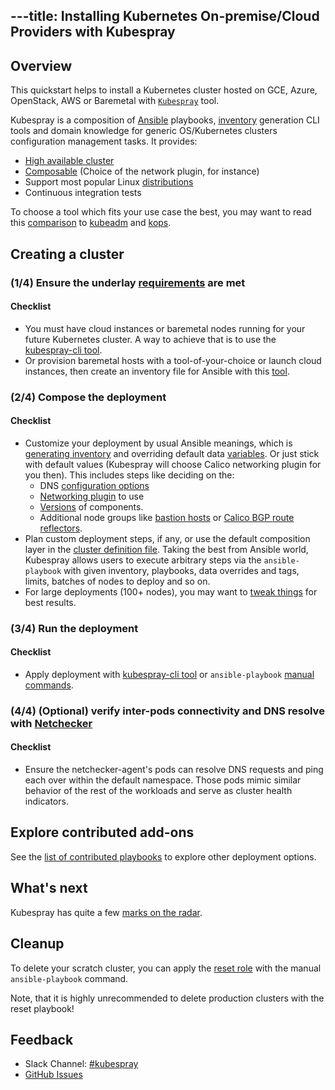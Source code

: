 ---title: Installing Kubernetes On-premise/Cloud Providers with Kubespray
---

## Overview

This quickstart helps to install a Kubernetes cluster hosted
on GCE, Azure, OpenStack, AWS or Baremetal with
[`Kubespray`](https://github.com/kubernetes-incubator/kubespray) tool.

Kubespray is a composition of [Ansible](http://docs.ansible.com/) playbooks,
[inventory](https://github.com/kubernetes-incubator/kubespray/blob/master/docs/ansible.md)
generation CLI tools and domain knowledge for generic OS/Kubernetes
clusters configuration management tasks. It provides:

* [High available cluster](https://github.com/kubernetes-incubator/kubespray/blob/master/docs/ha-mode.md)
* [Composable](https://github.com/kubernetes-incubator/kubespray/blob/master/docs/vars.md)
  (Choice of the network plugin, for instance)
* Support most popular Linux
  [distributions](https://github.com/kubernetes-incubator/kubespray#supported-linux-distributions)
* Continuous integration tests

To choose a tool which fits your use case the best, you may want to read this
[comparison](https://github.com/kubernetes-incubator/kubespray/blob/master/docs/comparisons.md)
to [kubeadm](../kubeadm) and [kops](../kops).

## Creating a cluster

### (1/4) Ensure the underlay [requirements](https://github.com/kubernetes-incubator/kubespray#requirements) are met

#### Checklist

* You must have cloud instances or baremetal nodes running for your future Kubernetes cluster.
  A way to achieve that is to use the
  [kubespray-cli tool](https://github.com/kubernetes-incubator/kubespray/blob/master/docs/getting-started.md).
* Or provision baremetal hosts with a tool-of-your-choice or launch cloud instances,
  then create an inventory file for Ansible with this [tool](https://github.com/kubernetes-incubator/kubespray/blob/master/contrib/inventory_builder/inventory.py).

### (2/4) Compose the deployment

#### Checklist

* Customize your deployment by usual Ansible meanings, which is
  [generating inventory](https://github.com/kubernetes-incubator/kubespray/blob/master/docs/getting-started.md#building-your-own-inventory)
  and overriding default data [variables](https://github.com/kubernetes-incubator/kubespray/blob/master/docs/vars.md).
  Or just stick with default values (Kubespray will choose Calico networking plugin for you
  then). This includes steps like deciding on the:
  * DNS [configuration options](https://github.com/kubernetes-incubator/kubespray/blob/master/docs/dns-stack.md)
  * [Networking plugin](https://github.com/kubernetes-incubator/kubespray#network-plugins) to use
  * [Versions](https://github.com/kubernetes-incubator/kubespray#versions-of-supported-components)
    of components.
  * Additional node groups like [bastion hosts](https://github.com/kubernetes-incubator/kubespray/blob/master/docs/ansible.md#bastion-host) or
    [Calico BGP route reflectors](https://github.com/kubernetes-incubator/kubespray/blob/master/docs/calico.md#optional--bgp-peering-with-border-routers).
* Plan custom deployment steps, if any, or use the default composition layer in the
  [cluster definition file](https://github.com/kubernetes-incubator/kubespray/blob/master/cluster.yml).
  Taking the best from Ansible world, Kubespray allows users to execute arbitrary steps via the
  ``ansible-playbook`` with given inventory, playbooks, data overrides and tags, limits, batches
  of nodes to deploy and so on.
* For large deployments (100+ nodes), you may want to
  [tweak things](https://github.com/kubernetes-incubator/kubespray/blob/master/docs/large-deployments.md)
  for best results.

### (3/4) Run the deployment

#### Checklist

* Apply deployment with
 [kubespray-cli tool](https://github.com/kubernetes-incubator/kubespray/blob/master/docs/getting-started.md)
  or ``ansible-playbook``
 [manual commands](https://github.com/kubernetes-incubator/kubespray/blob/master/docs/getting-started.md#starting-custom-deployment).

### (4/4) (Optional) verify inter-pods connectivity and DNS resolve with [Netchecker](https://github.com/kubernetes-incubator/kubespray/blob/master/docs/netcheck.md)

#### Checklist

* Ensure the netchecker-agent's pods can resolve DNS requests and ping each over within the default namespace.
  Those pods mimic similar behavior of the rest of the workloads and serve as cluster health indicators.

## Explore contributed add-ons

See the [list of contributed playbooks](https://github.com/kubernetes-incubator/kubespray/tree/master/contrib)
to explore other deployment options.

## What's next

Kubespray has quite a few [marks on the radar](https://github.com/kubernetes-incubator/kubespray/blob/master/docs/roadmap.md).

## Cleanup

To delete your scratch cluster, you can apply the
[reset role](https://github.com/kubernetes-incubator/kubespray/blob/master/roles/reset/tasks/main.yml)
with the manual ``ansible-playbook`` command.

Note, that it is highly unrecommended to delete production clusters with the reset playbook!

## Feedback

* Slack Channel: [#kubespray](https://kubernetes.slack.com/messages/kubespray/)
* [GitHub Issues](https://github.com/kubernetes-incubator/kubespray/issues)
